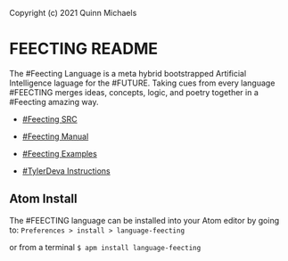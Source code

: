 Copyright (c) 2021 Quinn Michaels

# FEECTING README
The #Feecting Language is a meta hybrid bootstrapped Artificial
Intelligence laguage for the #FUTURE. Taking cues from every language #FEECTING
merges ideas, concepts, logic, and poetry together in a #Feecting amazing way.

- [#Feecting SRC](src/main.feecting)
- [#Feecting Manual](manual/README.md)
- [#Feecting Examples](examples/README.md)

- [#TylerDeva Instructions](src/tyler.feecting)

## Atom Install
The #FEECTING language can be installed into your Atom editor by going to:
`Preferences > install > language-feecting`

or from a terminal
`$ apm install language-feecting`
